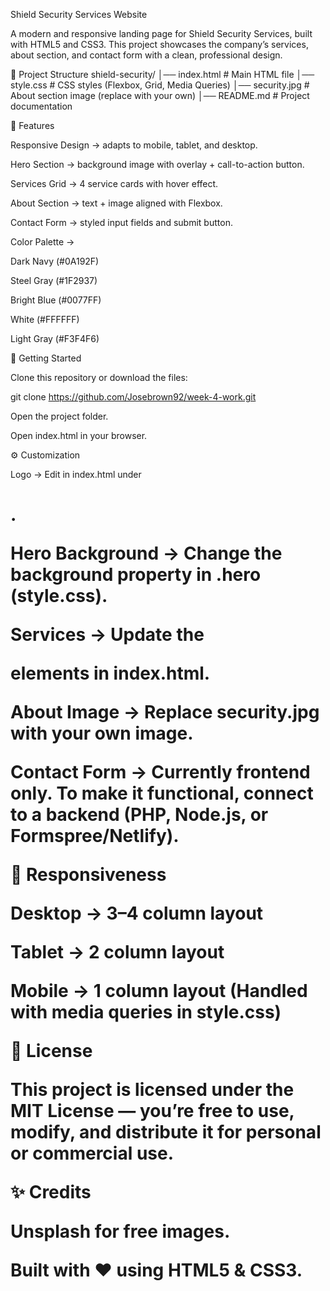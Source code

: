Shield Security Services Website

A modern and responsive landing page for Shield Security Services, built with HTML5 and CSS3.
This project showcases the company’s services, about section, and contact form with a clean, professional design.

📂 Project Structure
shield-security/
│── index.html       # Main HTML file
│── style.css        # CSS styles (Flexbox, Grid, Media Queries)
│── security.jpg     # About section image (replace with your own)
│── README.md        # Project documentation

🎨 Features

Responsive Design → adapts to mobile, tablet, and desktop.

Hero Section → background image with overlay + call-to-action button.

Services Grid → 4 service cards with hover effect.

About Section → text + image aligned with Flexbox.

Contact Form → styled input fields and submit button.

Color Palette →

Dark Navy (#0A192F)

Steel Gray (#1F2937)

Bright Blue (#0077FF)

White (#FFFFFF)

Light Gray (#F3F4F6)

🚀 Getting Started

Clone this repository or download the files:

git clone https://github.com/Josebrown92/week-4-work.git


Open the project folder.

Open index.html in your browser.

⚙️ Customization

Logo → Edit in index.html under <h1 class="logo">.

Hero Background → Change the background property in .hero (style.css).

Services → Update the <div class="card"> elements in index.html.

About Image → Replace security.jpg with your own image.

Contact Form → Currently frontend only. To make it functional, connect to a backend (PHP, Node.js, or Formspree/Netlify).

📱 Responsiveness

Desktop → 3–4 column layout

Tablet → 2 column layout

Mobile → 1 column layout
(Handled with media queries in style.css)

📜 License

This project is licensed under the MIT License — you’re free to use, modify, and distribute it for personal or commercial use.

✨ Credits

Unsplash for free images.

Built with ❤️ using HTML5 & CSS3.
